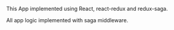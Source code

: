 This App implemented using React, react-redux and redux-saga.

All app logic implemented with saga middleware. 